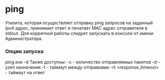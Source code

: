 # ping
Утилита, которая осуществляет отправку ping запросов на заданный ipv4 адрес, принимает ответ и печатает MAC адрес отправителя в stdout.
Для корретной работы следует запускать в консоли от имени Администратора.

### Опции запуска
ping.exe -d <destination ip>
Также доступны: 
	-c <count of packages> - количество отправляемых пакетов
	-d <destination ip> - узел назначения
	-t <timeout in ms> - таймаут между отправками
	-rt <response_timeout> - таймаут на ответ

